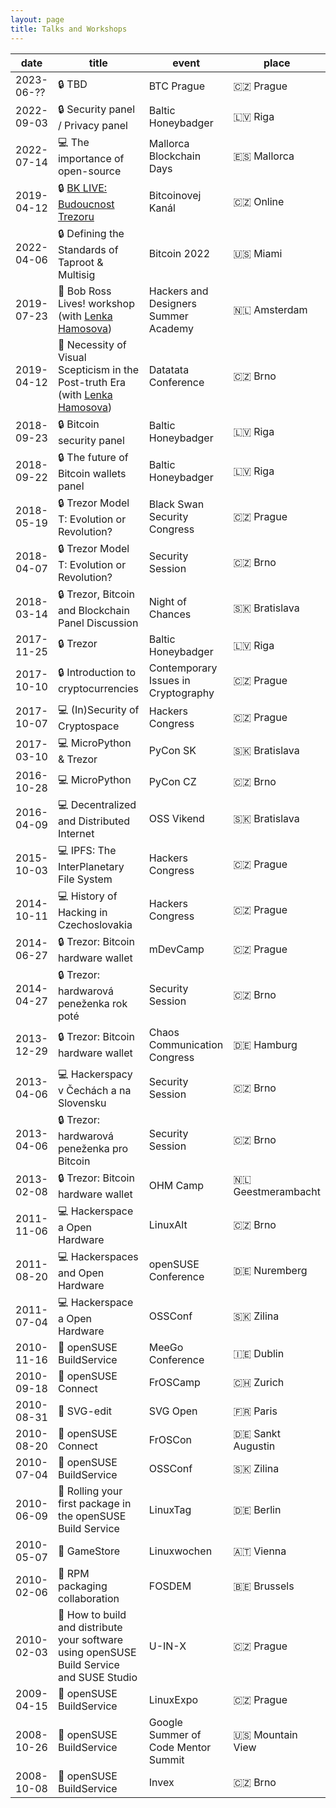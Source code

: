 ```yaml
---
layout: page
title: Talks and Workshops
---
```


date | title | event | place
-----|-------|-------|------
2023-06-?? | 🔒 TBD | BTC Prague | 🇨🇿  Prague
2022-09-03 | 🔒 Security panel / Privacy panel | Baltic Honeybadger | 🇱🇻 Riga
2022-07-14 | 💻 The importance of open-source | Mallorca Blockchain Days | 🇪🇸 Mallorca
2019-04-12 | 🔒 [BK LIVE: Budoucnost Trezoru](https://www.youtube.com/watch?v=F3MaZKuPl9E) | Bitcoinovej Kanál | 🇨🇿 Online
2022-04-06 | 🔒 Defining the Standards of Taproot & Multisig | Bitcoin 2022 | 🇺🇸 Miami
2019-07-23 | 🤖 Bob Ross Lives! workshop (with [Lenka Hamosova](https://hamosova.com/)) | Hackers and Designers Summer Academy | 🇳🇱 Amsterdam
2019-04-12 | 🤖 Necessity of Visual Scepticism in the Post-truth Era (with [Lenka Hamosova](https://hamosova.com/)) | Datatata Conference | 🇨🇿 Brno
2018-09-23 | 🔒 Bitcoin security panel | Baltic Honeybadger | 🇱🇻 Riga
2018-09-22 | 🔒 The future of Bitcoin wallets panel | Baltic Honeybadger | 🇱🇻 Riga
2018-05-19 | 🔒 Trezor Model T: Evolution or Revolution? | Black Swan Security Congress | 🇨🇿 Prague
2018-04-07 | 🔒 Trezor Model T: Evolution or Revolution? | Security Session | 🇨🇿 Brno
2018-03-14 | 🔒 Trezor, Bitcoin and Blockchain Panel Discussion | Night of Chances | 🇸🇰 Bratislava
2017-11-25 | 🔒 Trezor | Baltic Honeybadger | 🇱🇻 Riga
2017-10-10 | 🔒 Introduction to cryptocurrencies | Contemporary Issues in Cryptography | 🇨🇿 Prague
2017-10-07 | 💻 (In)Security of Cryptospace | Hackers Congress | 🇨🇿 Prague
2017-03-10 | 💻 MicroPython & Trezor | PyCon SK | 🇸🇰 Bratislava
2016-10-28 | 💻 MicroPython | PyCon CZ | 🇨🇿 Brno
2016-04-09 | 💻 Decentralized and Distributed Internet | OSS Vikend | 🇸🇰 Bratislava
2015-10-03 | 💻 IPFS: The InterPlanetary File System | Hackers Congress | 🇨🇿 Prague
2014-10-11 | 💻 History of Hacking in Czechoslovakia | Hackers Congress | 🇨🇿 Prague
2014-06-27 | 🔒 Trezor: Bitcoin hardware wallet | mDevCamp | 🇨🇿 Prague
2014-04-27 | 🔒 Trezor: hardwarová peneženka rok poté | Security Session | 🇨🇿 Brno
2013-12-29 | 🔒 Trezor: Bitcoin hardware wallet | Chaos Communication Congress | 🇩🇪 Hamburg
2013-04-06 | 💻 Hackerspacy v Čechách a na Slovensku | Security Session | 🇨🇿 Brno
2013-04-06 | 🔒 Trezor: hardwarová peneženka pro Bitcoin | Security Session | 🇨🇿 Brno
2013-02-08 | 🔒 Trezor: Bitcoin hardware wallet | OHM Camp | 🇳🇱 Geestmerambacht
2011-11-06 | 💻 Hackerspace a Open Hardware | LinuxAlt | 🇨🇿 Brno
2011-08-20 | 💻 Hackerspaces and Open Hardware | openSUSE Conference | 🇩🇪 Nuremberg
2011-07-04 | 💻 Hackerspace a Open Hardware | OSSConf | 🇸🇰 Zilina
2010-11-16 | 🐧 openSUSE BuildService | MeeGo Conference | 🇮🇪 Dublin
2010-09-18 | 🐧 openSUSE Connect | FrOSCamp | 🇨🇭 Zurich
2010-08-31 | 🎨 SVG-edit | SVG Open | 🇫🇷 Paris
2010-08-20 | 🐧 openSUSE Connect | FrOSCon | 🇩🇪 Sankt Augustin
2010-07-04 | 🐧 openSUSE BuildService | OSSConf | 🇸🇰 Zilina
2010-06-09 | 🐧 Rolling your first package in the openSUSE Build Service | LinuxTag | 🇩🇪 Berlin
2010-05-07 | 🐧 GameStore | Linuxwochen | 🇦🇹 Vienna
2010-02-06 | 🐧 RPM packaging collaboration | FOSDEM | 🇧🇪 Brussels
2010-02-03 | 🐧 How to build and distribute your software using openSUSE Build Service and SUSE Studio | U-IN-X | 🇨🇿 Prague
2009-04-15 | 🐧 openSUSE BuildService | LinuxExpo | 🇨🇿 Prague
2008-10-26 | 🐧 openSUSE BuildService | Google Summer of Code Mentor Summit | 🇺🇸 Mountain View
2008-10-08 | 🐧 openSUSE BuildService | Invex | 🇨🇿 Brno
